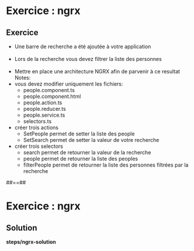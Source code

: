 <!-- .slide: class="exercice" -->
# Exercice : ngrx
## Exercice<br>
- Une barre de recherche a été ajoutée à votre application<br><br>
- Lors de la recherche vous devez filtrer la liste des personnes<br><br>
- Mettre en place une architecture NGRX afin de parvenir à ce resultat
Notes:
- vous devez modifier uniquement les fichiers:
    - people.component.ts
    - people.component.html
    - people.action.ts
    - people.reducer.ts
    - people.service.ts
    - selectors.ts
- créer trois actions
    - SetPeople permet de setter la liste des people
    - SetSearch permet de setter la valeur de votre recherche
- créer trois selectors
    - search permet de retourner la valeur de la recherche
    - people permet de retourner la liste des peoples
    - filterPeople permet de retourner la liste des personnes filtrées par la recherche

##==##

<!-- .slide: class="full-center exercice" -->
# Exercice : ngrx
## Solution
__steps/ngrx-solution__
